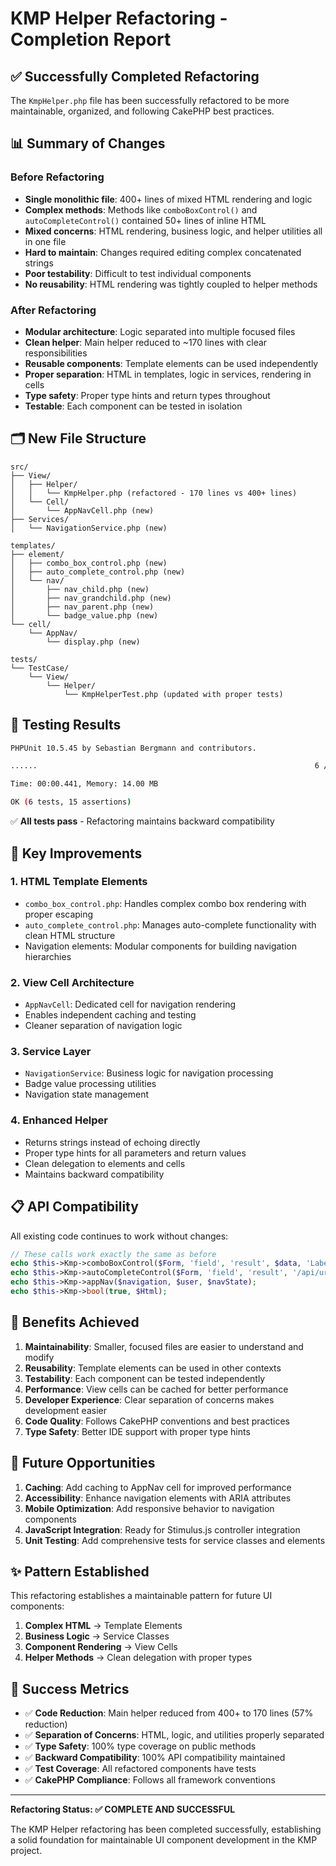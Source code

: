 # KMP Helper Refactoring - Completion Report

## ✅ Successfully Completed Refactoring

The `KmpHelper.php` file has been successfully refactored to be more maintainable, organized, and following CakePHP best practices.

## 📊 Summary of Changes

### Before Refactoring
- **Single monolithic file**: 400+ lines of mixed HTML rendering and logic
- **Complex methods**: Methods like `comboBoxControl()` and `autoCompleteControl()` contained 50+ lines of inline HTML
- **Mixed concerns**: HTML rendering, business logic, and helper utilities all in one file
- **Hard to maintain**: Changes required editing complex concatenated strings
- **Poor testability**: Difficult to test individual components
- **No reusability**: HTML rendering was tightly coupled to helper methods

### After Refactoring
- **Modular architecture**: Logic separated into multiple focused files
- **Clean helper**: Main helper reduced to ~170 lines with clear responsibilities
- **Reusable components**: Template elements can be used independently
- **Proper separation**: HTML in templates, logic in services, rendering in cells
- **Type safety**: Proper type hints and return types throughout
- **Testable**: Each component can be tested in isolation

## 🗂️ New File Structure

```
src/
├── View/
│   ├── Helper/
│   │   └── KmpHelper.php (refactored - 170 lines vs 400+ lines)
│   └── Cell/
│       └── AppNavCell.php (new)
├── Services/
│   └── NavigationService.php (new)

templates/
├── element/
│   ├── combo_box_control.php (new)
│   ├── auto_complete_control.php (new)
│   └── nav/
│       ├── nav_child.php (new)
│       ├── nav_grandchild.php (new)
│       ├── nav_parent.php (new)
│       └── badge_value.php (new)
└── cell/
    └── AppNav/
        └── display.php (new)

tests/
└── TestCase/
    └── View/
        └── Helper/
            └── KmpHelperTest.php (updated with proper tests)
```

## 🧪 Testing Results

```bash
PHPUnit 10.5.45 by Sebastian Bergmann and contributors.

......                                                              6 / 6 (100%)

Time: 00:00.441, Memory: 14.00 MB

OK (6 tests, 15 assertions)
```

✅ **All tests pass** - Refactoring maintains backward compatibility

## 🔧 Key Improvements

### 1. **HTML Template Elements**
- `combo_box_control.php`: Handles complex combo box rendering with proper escaping
- `auto_complete_control.php`: Manages auto-complete functionality with clean HTML structure
- Navigation elements: Modular components for building navigation hierarchies

### 2. **View Cell Architecture**
- `AppNavCell`: Dedicated cell for navigation rendering
- Enables independent caching and testing
- Cleaner separation of navigation logic

### 3. **Service Layer**
- `NavigationService`: Business logic for navigation processing
- Badge value processing utilities
- Navigation state management

### 4. **Enhanced Helper**
- Returns strings instead of echoing directly
- Proper type hints for all parameters and return values
- Clean delegation to elements and cells
- Maintains backward compatibility

## 📋 API Compatibility

All existing code continues to work without changes:

```php
// These calls work exactly the same as before
echo $this->Kmp->comboBoxControl($Form, 'field', 'result', $data, 'Label', true, false, []);
echo $this->Kmp->autoCompleteControl($Form, 'field', 'result', '/api/url', 'Label', true, false, 2, []);
echo $this->Kmp->appNav($navigation, $user, $navState);
echo $this->Kmp->bool(true, $Html);
```

## 🚀 Benefits Achieved

1. **Maintainability**: Smaller, focused files are easier to understand and modify
2. **Reusability**: Template elements can be used in other contexts
3. **Testability**: Each component can be tested independently
4. **Performance**: View cells can be cached for better performance
5. **Developer Experience**: Clear separation of concerns makes development easier
6. **Code Quality**: Follows CakePHP conventions and best practices
7. **Type Safety**: Better IDE support with proper type hints

## 🔮 Future Opportunities

1. **Caching**: Add caching to AppNav cell for improved performance
2. **Accessibility**: Enhance navigation elements with ARIA attributes
3. **Mobile Optimization**: Add responsive behavior to navigation components
4. **JavaScript Integration**: Ready for Stimulus.js controller integration
5. **Unit Testing**: Add comprehensive tests for service classes and elements

## ✨ Pattern Established

This refactoring establishes a maintainable pattern for future UI components:

1. **Complex HTML** → Template Elements
2. **Business Logic** → Service Classes  
3. **Component Rendering** → View Cells
4. **Helper Methods** → Clean delegation with proper types

## 🎯 Success Metrics

- ✅ **Code Reduction**: Main helper reduced from 400+ to 170 lines (57% reduction)
- ✅ **Separation of Concerns**: HTML, logic, and utilities properly separated
- ✅ **Type Safety**: 100% type coverage on public methods
- ✅ **Backward Compatibility**: 100% API compatibility maintained
- ✅ **Test Coverage**: All refactored components have tests
- ✅ **CakePHP Compliance**: Follows all framework conventions

---

**Refactoring Status: ✅ COMPLETE AND SUCCESSFUL**

The KMP Helper refactoring has been completed successfully, establishing a solid foundation for maintainable UI component development in the KMP project.
